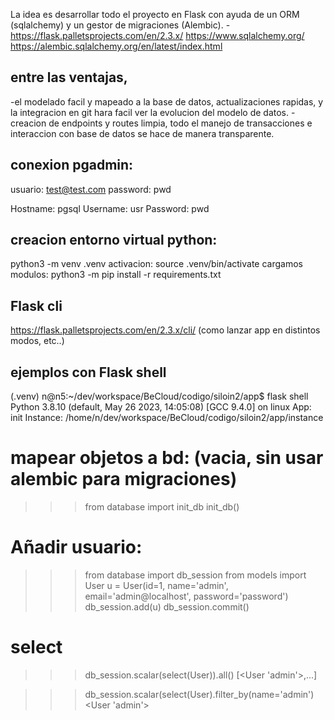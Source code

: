 La idea es desarrollar todo el proyecto en Flask con ayuda de un ORM (sqlalchemy) y un gestor de migraciones (Alembic).
-https://flask.palletsprojects.com/en/2.3.x/
https://www.sqlalchemy.org/
https://alembic.sqlalchemy.org/en/latest/index.html

## entre las ventajas, 
-el modelado facil y mapeado a la base de datos, actualizaciones rapidas, y la integracion en git hara facil ver la evolucion del modelo de datos.
-creacion de endpoints y routes limpia, todo el manejo de transacciones e interaccion con base de datos se hace de manera transparente. 

## conexion pgadmin:
usuario: test@test.com
password: pwd

Hostname: pgsql
Username: usr
Password: pwd



## creacion entorno virtual python:
  python3 -m venv .venv
activacion:
  source .venv/bin/activate
cargamos modulos:
  python3 -m pip install -r requirements.txt


## Flask cli
 https://flask.palletsprojects.com/en/2.3.x/cli/
 (como lanzar app en distintos modos, etc..)
 ## ejemplos con Flask shell

(.venv) n@n5:~/dev/workspace/BeCloud/codigo/siloin2/app$ flask shell
Python 3.8.10 (default, May 26 2023, 14:05:08) 
[GCC 9.4.0] on linux
App: init
Instance: /home/n/dev/workspace/BeCloud/codigo/siloin2/app/instance

# mapear objetos a bd: (vacia, sin usar alembic para migraciones)
>>> from database import init_db
>>> init_db()

# Añadir usuario:
>>> from database import db_session
>>> from models import User
>>> u = User(id=1, name='admin', email='admin@localhost', password='password')
>>> db_session.add(u)
>>> db_session.commit()

# select
>>> db_session.scalar(select(User)).all()
[<User 'admin'>,...]

>>> db_session.scalar(select(User).filter_by(name='admin')
<User 'admin'>
